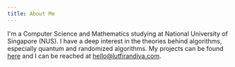 ```yaml
---
title: About Me
---
```

I'm a Computer Science and Mathematics studying at National University of Singapore (NUS). I have a deep interest in the theories behind algorithms, especially quantum and randomized algorithms. My projects can be found [here](github.com/luffingluffy) and I can be reached at <hello@lutfirandiva.com>.
